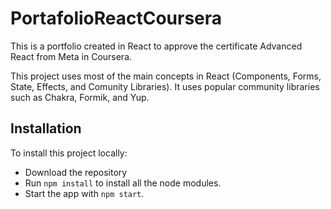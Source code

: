 # PortafolioReactCoursera
This is a portfolio created in React to approve the certificate Advanced React from Meta in Coursera.

This project uses most of the main concepts in React (Components, Forms, State, Effects, and Comunity Libraries).
It uses popular community libraries such as Chakra, Formik, and Yup.

## Installation
To install this project locally:
* Download the repository
* Run `npm install` to install all the node modules.
* Start the app with `npm start`.
